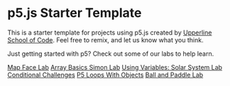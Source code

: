 # p5.js Starter Template


This is a starter template for projects using p5.js created by [Upperline School of Code](http://www.upperlinecode.com/). Feel free to remix, and let us know what you think.

Just getting started with p5?  Check out some of our labs to help learn.

[Map Face Lab](https://glitch.com/edit/#!/upperline-map-face-lab)
[Array Basics Simon Lab](https://glitch.com/edit/#!/upperline-p5-array-basics-simon-lab)
[Using Variables: Solar System Lab](https://glitch.com/edit/#!/upperline-p5-variables-solar-system-lab)
[Conditional Challenges](https://glitch.com/edit/#!/upperline-p5-conditional-challenges)
[P5 Loops With Objects](https://glitch.com/edit/#!/upperline-p5-loops-with-objects)
[Ball and Paddle Lab](https://glitch.com/edit/#!/upperline-ball-and-paddle)



